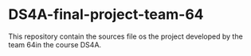 # DS4A-final-project-team-64
This repository contain the sources file os the project developed by the team 64in the course DS4A.
